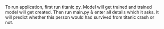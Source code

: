 To run application, first run titanic.py. Model will get trained and trained model will get created. Then run main.py & enter all details which it asks. It will predict whether this person would had survived from titanic crash or not.
